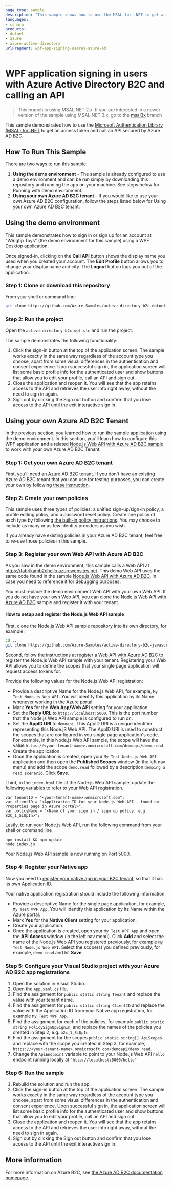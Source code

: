 ```yaml
---
page_type: sample
description: "This sample shows how to use the MSAL for .NET to get an access token and call an API secured by Azure AD B2C."
languages:
- csharp
products:
- dotnet
- azure
- azure-active-directory
urlFragment: wpf-app-signing-useres-azure-ad
---
```


# WPF application signing in users with Azure Active Directory B2C and calling an API

> This branch is using MSAL.NET 2.x. If you are interested in a newer version of the sample using
> MSAL.NET 3.x, go to the [msal3x](https://github.com/Azure-Samples/active-directory-b2c-dotnet-desktop/tree/msalv3) branch

This sample demonstrates how to use the [Microsoft Authentication Library (MSAL) for .NET](https://github.com/AzureAD/microsoft-authentication-library-for-dotnet) to get an access token and call an API secured by Azure AD B2C.

## How To Run This Sample

There are two ways to run this sample:

1. **Using the demo environment** - The sample is already configured to use a demo environment and can be run simply by downloading this repository and running the app on your machine. See steps below for Running with demo environment.
2. **Using your own Azure AD B2C tenant** - If you would like to use your own Azure AD B2C configuration, follow the steps listed below for Using your own Azure AD B2C tenant.

## Using the demo environment

This sample demonstrates how to sign in or sign up for an account at "Wingtip Toys" (the demo environment for this sample) using a WPF Desktop application.  

Once signed-in, clicking on the **Call API** button shows the display name you used when you created your account. The **Edit Profile** button allows you to change your display name and city. The **Logout** button logs you out of the application.

### Step 1: Clone or download this repository

From your shell or command line:

```bash
git clone https://github.com/Azure-Samples/active-directory-b2c-dotnet-desktop.git
```

### Step 2: Run the project

Open the `active-directory-b2c-wpf.sln` and run the project. 

The sample demonstrates the following functionality: 

1. Click the sign-in button at the top of the application screen. The sample works exactly in the same way regardless of the account type you choose, apart from some visual differences in the authentication and consent experience. Upon successful sign in, the application screen will list some basic profile info for the authenticated user and show buttons that allow you to edit your profile, call an API and sign out.
2. Close the application and reopen it. You will see that the app retains access to the API and retrieves the user info right away, without the need to sign in again.
3. Sign out by clicking the Sign out button and confirm that you lose access to the API until the exit interactive sign in. 


## Using your own Azure AD B2C Tenant

In the previous section, you learned how to run the sample application using the demo environment. In this section, you'll learn how to configure this WPF application and a related [Node.js Web API with Azure AD B2C sample](https://github.com/Azure-Samples/active-directory-b2c-javascript-nodejs-webapi) to work with your own Azure AD B2C Tenant.

### Step 1: Get your own Azure AD B2C tenant

First, you'll need an Azure AD B2C tenant. If you don't have an existing Azure AD B2C tenant that you can use for testing purposes, you can create your own by following [these instruction](https://docs.microsoft.com/azure/active-directory-b2c/tutorial-create-tenant).

### Step 2: Create your own policies

This sample uses three types of policies: a unified sign-up/sign-in policy, a profile editing policy, and a password reset policy.  Create one policy of each type by following [the built-in policy instructions](https://docs.microsoft.com/azure/active-directory-b2c/active-directory-b2c-reference-policies). You may choose to include as many or as few identity providers as you wish.

If you already have existing policies in your Azure AD B2C tenant, feel free to re-use those policies in this sample.

### Step 3: Register your own Web API with Azure AD B2C

As you saw in the demo environment, this sample calls a Web API at https://fabrikamb2chello.azurewebsites.net. This demo Web API uses the same code found in the sample [Node.js Web API with Azure AD B2C](https://github.com/Azure-Samples/active-directory-b2c-javascript-nodejs-webapi), in case you need to reference it for debugging purposes. 

You must replace the demo environment Web API with your own Web API. If you do not have your own Web API, you can clone the [Node.js Web API with Azure AD B2C](https://github.com/Azure-Samples/active-directory-b2c-javascript-nodejs-webapi) sample and register it with your tenant. 

#### How to setup and register the Node.js Web API sample

First, clone the Node.js Web API sample repository into its own directory, for example:  

```bash
cd ..
git clone https://github.com/Azure-Samples/active-directory-b2c-javascript-nodejs-webapi.git
```

Second, follow the instructions at [register a Web API with Azure AD B2C](https://docs.microsoft.com/azure/active-directory-b2c/active-directory-b2c-app-registration#register-a-web-api) to register the Node.js Web API sample with your tenant. Registering your Web API allows you to define the scopes that your single page application will request access tokens for. 

Provide the following values for the Node.js Web API registration: 

- Provide a descriptive Name for the Node.js Web API, for example, `My Test Node.js Web API`. You will identify this application by its Name whenever working in the Azure portal.
- Mark **Yes** for the **Web App/Web API** setting for your application.
- Set the **Reply URL** to `http://localhost:5000`. This is the port number that the Node.js Web API sample is configured to run on. 
- Set the **AppID URI** to `demoapi`. This AppID URI is a unique identifier representing this Node.jS Web API. The AppID URI is used to construct the scopes that are configured in you single page application's code. For example, in this Node.js Web API sample, the scope will have the value `https://<your-tenant-name>.onmicrosoft.com/demoapi/demo.read` 
- Create the application. 
- Once the application is created, open your `My Test Node.js Web API` application and then open the **Published Scopes** window (in the left nav menu) and add the scope `demo.read` followed by a description `demoing a read scenario`. Click **Save**.

Third, in the `index.html` file of the Node.js Web API sample, update the following variables to refer to your Web API registration.  

```
var tenantID = "<your-tenant-name>.onmicrosoft.com";
var clientID = "<Application ID for your Node.js Web API - found on Properties page in Azure portal>";
var policyName = "<Name of your sign in / sign up policy, e.g. B2C_1_SiUpIn>";
```

Lastly, to run your Node.js Web API, run the following command from your shell or command line

```
npm install && npm update
node index.js
```

Your Node.js Web API sample is now running on Port 5000. 


### Step 4: Register your Native app

Now you need to [register your native app in your B2C tenant](https://docs.microsoft.com/azure/active-directory-b2c/active-directory-b2c-app-registration#register-a-mobilenative-application), so that it has its own Application ID. 

Your native application registration should include the following information:

- Provide a descriptive Name for the single page application, for example, `My Test WPF App`. You will identify this application by its Name within the Azure portal.
- Mark **Yes** for the **Native Client** setting for your application.
- Create your application.
- Once the application is created, open your `My Test WPF App` and open the **API Access** window (in the left nav menu). Click **Add** and select the name of the Node.js Web API you registered previously, for example `My Test Node.js Web API`. Select the scope(s) you defined previously, for example, `demo.read` and hit **Save**.

### Step 5: Configure your Visual Studio project with your Azure AD B2C app registrations

1. Open the solution in Visual Studio.
1. Open the `App.xaml.cs` file.
1. Find the assignment for `public static string Tenant` and replace the value with your tenant name.
1. Find the assignment for `public static string ClientID` and replace the value with the Application ID from your Native app registration, for example `My Test WPF App`.
1. Find the assignment for each of the policies, for example `public static string PolicySignUpSignIn`, and replace the names of the policies you created in Step 2, e.g. `b2c_1_SiUpIn`
1. Find the assignment for the scopes `public static string[] ApiScopes` and replace with the scope you created in Step 3, for example, `https://<your-tenant-name>.onmicrosoft.com/demoapi/demo.read`.
1. Change the `ApiEndpoint` variable to point to your Node.js Web API `hello` endpoint running locally at `"http://localhost:5000/hello"`

### Step 6:  Run the sample

1. Rebuild the solution and run the app.
2. Click the sign-in button at the top of the application screen. The sample works exactly in the same way regardless of the account type you choose, apart from some visual differences in the authentication and consent experience. Upon successful sign in, the application screen will list some basic profile info for the authenticated user and show buttons that allow you to edit your profile, call an API and sign out.
3. Close the application and reopen it. You will see that the app retains access to the API and retrieves the user info right away, without the need to sign in again.
4. Sign out by clicking the Sign out button and confirm that you lose access to the API until the exit interactive sign in.  

## More information
For more information on Azure B2C, see [the Azure AD B2C documentation homepage](http://aka.ms/aadb2c). 
